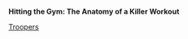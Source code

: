 **Hitting the Gym: The Anatomy of a Killer Workout**

[Troopers](https://troopers.de/troopers19/talks/ajqvqb/)
